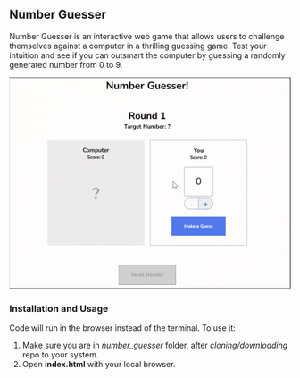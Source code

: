 ## Number Guesser
<!-- Project Description -->
Number Guesser is an interactive web game that allows users to challenge themselves against a computer in a thrilling guessing game. Test your intuition and see if you can outsmart the computer by guessing a randomly generated number from 0 to 9.

<!-- Image GIF of project -->
![Number Guesser](number_guesser/numberGuesser_js.gif)

### Installation and Usage
<!-- How to install and run the project? -->
Code will run in the browser instead of the terminal. To use it:
1. Make sure you are in *number_guesser* folder, after *cloning/downloading* repo to your system.
2. Open **index.html** with your local browser.